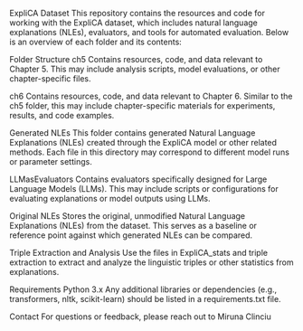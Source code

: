 ExpliCA Dataset
This repository contains the resources and code for working with the ExpliCA dataset, which includes natural language explanations (NLEs), evaluators, and tools for automated evaluation. Below is an overview of each folder and its contents:

Folder Structure
ch5
Contains resources, code, and data relevant to Chapter 5. This may include analysis scripts, model evaluations, or other chapter-specific files.

ch6
Contains resources, code, and data relevant to Chapter 6. Similar to the ch5 folder, this may include chapter-specific materials for experiments, results, and code examples.

Generated NLEs
This folder contains generated Natural Language Explanations (NLEs) created through the ExpliCA model or other related methods. Each file in this directory may correspond to different model runs or parameter settings.

LLMasEvaluators
Contains evaluators specifically designed for Large Language Models (LLMs). This may include scripts or configurations for evaluating explanations or model outputs using LLMs.

Original NLEs
Stores the original, unmodified Natural Language Explanations (NLEs) from the dataset. This serves as a baseline or reference point against which generated NLEs can be compared.

Triple Extraction and Analysis
Use the files in ExpliCA_stats and triple extraction to extract and analyze the linguistic triples or other statistics from explanations.

Requirements
Python 3.x
Any additional libraries or dependencies (e.g., transformers, nltk, scikit-learn) should be listed in a requirements.txt file.

Contact
For questions or feedback, please reach out to Miruna Clinciu

